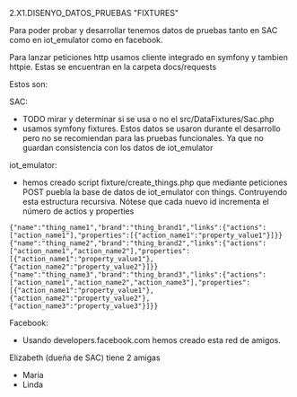 2.X1.DISENYO_DATOS_PRUEBAS "FIXTURES"

Para poder probar y desarrollar tenemos datos de pruebas tanto en SAC como en iot_emulator como en facebook. 

Para lanzar peticiones http usamos cliente integrado en symfony y tambien httpie. Estas se encuentran en la carpeta docs/requests


Estos son:

SAC: 

- TODO mirar y determinar si se usa o no el src/DataFixtures/Sac.php
- usamos symfony fixtures. Estos datos se usaron durante el desarrollo pero no se recomiendan para las pruebas funcionales. Ya que no guardan consistencia con los datos de iot_emulator


iot_emulator:



- hemos creado script fixture/create_things.php que mediante peticiones POST puebla la base de datos de iot_emulator con things. Contruyendo esta estructura recursiva. Nótese que cada nuevo id incrementa el número de actios y properties

```
{"name":"thing_name1","brand":"thing_brand1","links":{"actions":["action_name1"],"properties":[{"action_name1":"property_value1"}]}}
{"name":"thing_name2","brand":"thing_brand2","links":{"actions":["action_name1","action_name2"],"properties":[{"action_name1":"property_value1"},{"action_name2":"property_value2"}]}}
{"name":"thing_name3","brand":"thing_brand3","links":{"actions":["action_name1","action_name2","action_name3"],"properties":[{"action_name1":"property_value1"},{"action_name2":"property_value2"},{"action_name3":"property_value3"}]}}
```

Facebook:

- Usando developers.facebook.com hemos creado esta red de amigos.

Elizabeth (dueña de SAC) tiene 2 amigas
- Maria
- Linda